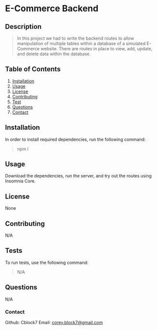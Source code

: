 # E-Commerce Backend

## Description

> In this project we had to write the backend routes to allow manipulation of multiple tables within a database of a simulated E-Commerce website. There are routes in place to view, add, update, and delete data within the database.

## Table of Contents

1. [Installation](#installation)
2. [Usage](#usage)
3. [License](#license)
4. [Contributing](#contributing)
5. [Test](#tests)
6. [Questions](#questions)
7. [Contact](#contact)

## Installation <a name="installation"></a>

In order to install required dependencies, run the following command:

> npm i

## Usage

Download the dependencies, run the server, and try out the routes using Insomnia Core.

## License

None

## Contributing

N/A

## Tests

To run tests, use the following command:

> N/A

## Questions

N/A

### Contact

Github: Cblock7
Email: corey.block7@gmail.com
